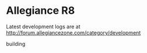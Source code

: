 Allegiance R8
==========
Latest development logs are at http://forum.allegiancezone.com/category/development

building
